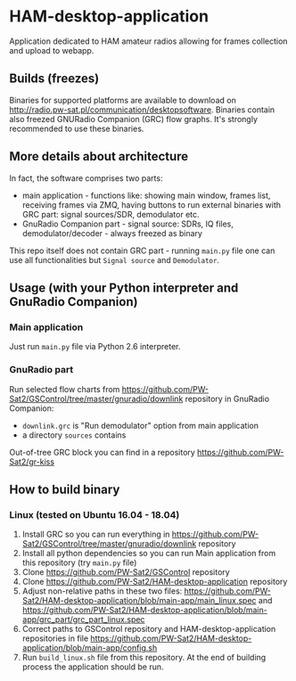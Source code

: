 # HAM-desktop-application
Application dedicated to HAM amateur radios allowing for frames collection and upload to webapp.

## Builds (freezes)
Binaries for supported platforms are available to download on http://radio.pw-sat.pl/communication/desktopsoftware. Binaries contain also freezed GNURadio Companion (GRC) flow graphs. It's strongly recommended to use these binaries.

## More details about architecture

In fact, the software comprises two parts:
  * main application - functions like: showing main window, frames list, receiving frames via ZMQ, having buttons to run external binaries with GRC part: signal sources/SDR, demodulator etc.
  * GnuRadio Companion part - signal source: SDRs, IQ files, demodulator/decoder - always freezed as binary
  
  This repo itself does not contain GRC part - running `main.py` file one can use all functionalities but `Signal source` and `Demodulator`.


## Usage (with your Python interpreter and GnuRadio Companion)

### Main application
Just run `main.py` file via Python 2.6 interpreter.

### GnuRadio part

Run selected flow charts from https://github.com/PW-Sat2/GSControl/tree/master/gnuradio/downlink repository in GnuRadio Companion:
- `downlink.grc` is "Run demodulator" option from main application
- a directory `sources` contains 

Out-of-tree GRC block you can find in a repository https://github.com/PW-Sat2/gr-kiss


## How to build binary

### Linux (tested on Ubuntu 16.04 - 18.04)
1. Install GRC so you can run everything in https://github.com/PW-Sat2/GSControl/tree/master/gnuradio/downlink repository
2. Install all python dependencies so you can run Main application from this repository (try `main.py` file)
3. Clone https://github.com/PW-Sat2/GSControl repository
4. Clone https://github.com/PW-Sat2/HAM-desktop-application repository
5. Adjust non-relative paths in these two files: https://github.com/PW-Sat2/HAM-desktop-application/blob/main-app/main_linux.spec and https://github.com/PW-Sat2/HAM-desktop-application/blob/main-app/grc_part/grc_part_linux.spec
6. Correct paths to GSControl repository and HAM-desktop-application repositories in file https://github.com/PW-Sat2/HAM-desktop-application/blob/main-app/config.sh
7. Run `build_linux.sh` file from this repository. At the end of building process the application should be run.
